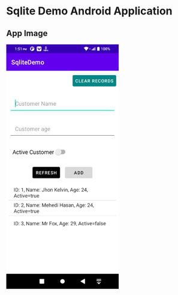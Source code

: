 # Sqlite Demo Android Application

## App Image

<img src="https://github.com/mehedi-softdev/sqlite-demo-andorid-app/blob/main/screenshots/app_image.png" width="300">
